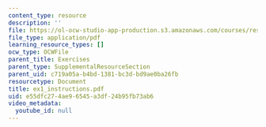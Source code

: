 ```yaml
---
content_type: resource
description: ''
file: https://ol-ocw-studio-app-production.s3.amazonaws.com/courses/res-14-001-abdul-latif-jameel-poverty-action-lab-executive-training-evaluating-social-programs-2009-spring-2009/e55dfc274ae96545a3df24b95fb73ab6_ex1_instructions.pdf
file_type: application/pdf
learning_resource_types: []
ocw_type: OCWFile
parent_title: Exercises
parent_type: SupplementalResourceSection
parent_uid: c719a05a-b4bd-1381-bc3d-bd9ae0ba26fb
resourcetype: Document
title: ex1_instructions.pdf
uid: e55dfc27-4ae9-6545-a3df-24b95fb73ab6
video_metadata:
  youtube_id: null
---
```

